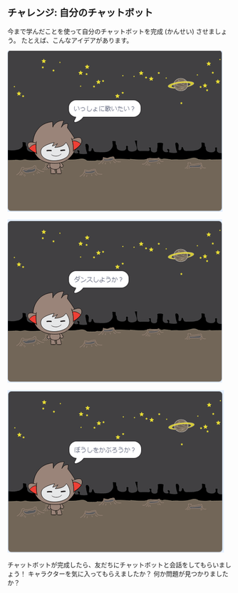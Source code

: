 ## チャレンジ: 自分のチャットボット

今まで学んだことを使って自分のチャットボットを完成 (かんせい) させましょう。 たとえば、こんなアイデアがあります。

![チャットボットのアイデア](images/chatbot-ideas1.png)

![チャットボットのアイデア](images/chatbot-ideas2.png)

![チャットボットのアイデア](images/chatbot-ideas3.png)

チャットボットが完成したら、友だちにチャットボットと会話をしてもらいましょう！ キャラクターを気に入ってもらえましたか？ 何か問題が見つかりましたか？